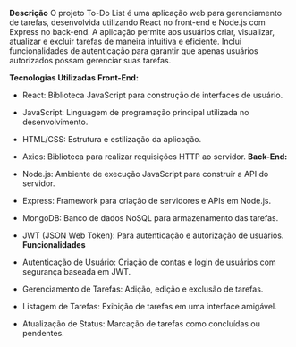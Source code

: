 **Descrição**
O projeto To-Do List é uma aplicação web para gerenciamento de tarefas, desenvolvida utilizando React no front-end e Node.js com Express no back-end. A aplicação permite aos usuários criar, visualizar, atualizar e excluir tarefas de maneira intuitiva e eficiente. Inclui funcionalidades de autenticação para garantir que apenas usuários autorizados possam gerenciar suas tarefas.

**Tecnologias Utilizadas**
**Front-End:**

- React: Biblioteca JavaScript para construção de interfaces de usuário.
- JavaScript: Linguagem de programação principal utilizada no desenvolvimento.
- HTML/CSS: Estrutura e estilização da aplicação.
- Axios: Biblioteca para realizar requisições HTTP ao servidor.
**Back-End:**

- Node.js: Ambiente de execução JavaScript para construir a API do servidor.
- Express: Framework para criação de servidores e APIs em Node.js.
- MongoDB: Banco de dados NoSQL para armazenamento das tarefas.
- JWT (JSON Web Token): Para autenticação e autorização de usuários.
**Funcionalidades**
- Autenticação de Usuário: Criação de contas e login de usuários com segurança baseada em JWT.
- Gerenciamento de Tarefas: Adição, edição e exclusão de tarefas.
- Listagem de Tarefas: Exibição de tarefas em uma interface amigável.
- Atualização de Status: Marcação de tarefas como concluídas ou pendentes.
